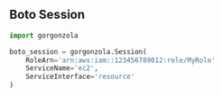 ## Boto Session

```python
import gorgonzola

boto_session = gorgonzola.Session(
    RoleArn='arn:aws:iam::123456789012:role/MyRole'
    ServiceName='ec2',
    ServiceInterface='resource'
)
```